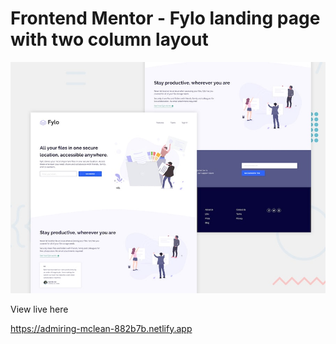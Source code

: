 # Frontend Mentor - Fylo landing page with two column layout

![Design preview for the Fylo landing page with two column layout challenge](./design/desktop-preview.jpg)

View live here

https://admiring-mclean-882b7b.netlify.app
